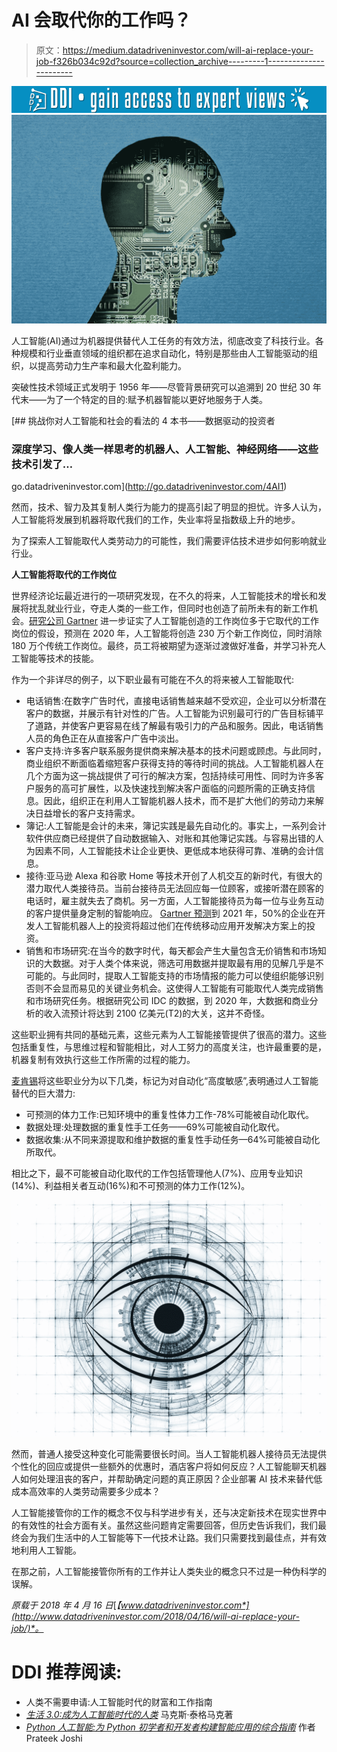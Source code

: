 # AI 会取代你的工作吗？

> 原文：<https://medium.datadriveninvestor.com/will-ai-replace-your-job-f326b034c92d?source=collection_archive---------1----------------------->

[![](img/9b649c7c2abeced232413e147123ef36.png)](http://www.track.datadriveninvestor.com/1B9E)![](img/331bfc80ae2b7426a0563356aae29138.png)

人工智能(AI)通过为机器提供替代人工任务的有效方法，彻底改变了科技行业。各种规模和行业垂直领域的组织都在追求自动化，特别是那些由人工智能驱动的组织，以提高劳动力生产率和最大化盈利能力。

突破性技术领域正式发明于 1956 年——尽管背景研究可以追溯到 20 世纪 30 年代末——为了一个特定的目的:赋予机器智能以更好地服务于人类。

[](http://go.datadriveninvestor.com/4AI1) [## 挑战你对人工智能和社会的看法的 4 本书——数据驱动的投资者

### 深度学习、像人类一样思考的机器人、人工智能、神经网络——这些技术引发了…

go.datadriveninvestor.com](http://go.datadriveninvestor.com/4AI1) 

然而，技术、智力及其复制人类行为能力的提高引起了明显的担忧。许多人认为，人工智能将发展到机器将取代我们的工作，失业率将呈指数级上升的地步。

为了探索人工智能取代人类劳动力的可能性，我们需要评估技术进步如何影响就业行业。

**人工智能将取代的工作岗位**

世界经济论坛最近进行的一项研究发现，在不久的将来，人工智能技术的增长和发展将扰乱就业行业，夺走人类的一些工作，但同时也创造了前所未有的新工作机会。[研究公司 Gartner](https://www.gartner.com/smarterwithgartner/gartner-top-strategic-predictions-for-2018-and-beyond/) 进一步证实了人工智能创造的工作岗位多于它取代的工作岗位的假设，预测在 2020 年，人工智能将创造 230 万个新工作岗位，同时消除 180 万个传统工作岗位。最终，员工将被期望为逐渐过渡做好准备，并学习补充人工智能等技术的技能。

作为一个非详尽的例子，以下职业最有可能在不久的将来被人工智能取代:

*   电话销售:在数字广告时代，直接电话销售越来越不受欢迎，企业可以分析潜在客户的数据，并展示有针对性的广告。人工智能为识别最可行的广告目标铺平了道路，并使客户更容易在线了解最有吸引力的产品和服务。因此，电话销售人员的角色正在从直接客户广告中淡出。
*   客户支持:许多客户联系服务提供商来解决基本的技术问题或顾虑。与此同时，商业组织不断面临着缩短客户获得支持的等待时间的挑战。人工智能机器人在几个方面为这一挑战提供了可行的解决方案，包括持续可用性、同时为许多客户服务的高可扩展性，以及快速找到解决客户面临的问题所需的正确支持信息。因此，组织正在利用人工智能机器人技术，而不是扩大他们的劳动力来解决日益增长的客户支持需求。
*   簿记:人工智能是会计的未来，簿记实践是最先自动化的。事实上，一系列会计软件供应商已经提供了自动数据输入、对账和其他簿记实践。与容易出错的人为因素不同，人工智能技术让企业更快、更低成本地获得可靠、准确的会计信息。
*   接待:亚马逊 Alexa 和谷歌 Home 等技术开创了人机交互的新时代，有很大的潜力取代人类接待员。当前台接待员无法回应每一位顾客，或接听潜在顾客的电话时，雇主就失去了商机。另一方面，人工智能接待员为每一位与业务互动的客户提供量身定制的智能响应。 [Gartner 预测](https://www.gartner.com/smarterwithgartner/gartner-top-strategic-predictions-for-2018-and-beyond/)到 2021 年，50%的企业在开发人工智能机器人上的投资将超过他们在传统移动应用开发解决方案上的投资。
*   销售和市场研究:在当今的数字时代，每天都会产生大量包含无价销售和市场知识的大数据。对于人类个体来说，筛选可用数据并提取最有用的见解几乎是不可能的。与此同时，提取人工智能支持的市场情报的能力可以使组织能够识别否则不会显而易见的关键业务机会。这使得人工智能有可能取代人类完成销售和市场研究任务。根据研究公司 IDC 的数据，到 2020 年，大数据和商业分析的收入流预计将达到 2100 亿美元(T2)的大关，这并不奇怪。

这些职业拥有共同的基础元素，这些元素为人工智能接管提供了很高的潜力。这些包括重复性，与思维过程和智能相比，对人工努力的高度关注，也许最重要的是，机器复制有效执行这些工作所需的过程的能力。

[麦肯锡](https://www.mckinsey.com/business-functions/digital-mckinsey/our-insights/where-machines-could-replace-humans-and-where-they-cant-yet)将这些职业分为以下几类，标记为对自动化“高度敏感”,表明通过人工智能替代的巨大潜力:

*   可预测的体力工作:已知环境中的重复性体力工作-78%可能被自动化取代。
*   数据处理:处理数据的重复性手工任务——69%可能被自动化取代。
*   数据收集:从不同来源提取和维护数据的重复性手动任务—64%可能被自动化所取代。

相比之下，最不可能被自动化取代的工作包括管理他人(7%)、应用专业知识(14%)、利益相关者互动(16%)和不可预测的体力工作(12%)。

![](img/8f17251784b2657a92e76965c9210831.png)

然而，普通人接受这种变化可能需要很长时间。当人工智能机器人接待员无法提供个性化的回应或提供一些额外的优惠时，酒店客户将如何反应？人工智能聊天机器人如何处理沮丧的客户，并帮助确定问题的真正原因？企业部署 AI 技术来替代低成本高效率的人类劳动需要多少成本？

人工智能接管你的工作的概念不仅与科学进步有关，还与决定新技术在现实世界中的有效性的社会方面有关。虽然这些问题肯定需要回答，但历史告诉我们，我们最终会为我们生活中的人工智能等下一代技术让路。我们只需要找到最佳点，并有效地利用人工智能。

在那之前，人工智能接管你所有的工作并让人类失业的概念只不过是一种伪科学的误解。

*原载于 2018 年 4 月 16 日*[*【www.datadriveninvestor.com*](http://www.datadriveninvestor.com/2018/04/16/will-ai-replace-your-job/)*。*

# DDI 推荐阅读:

*   人类不需要申请:人工智能时代的财富和工作指南
*   [*生活 3.0:成为人工智能时代的人类*](http://go.datadriveninvestor.com/daib04/mbmp000104) 马克斯·泰格马克著
*   [*Python 人工智能:为 Python 初学者和开发者构建智能应用的综合指南*](http://go.datadriveninvestor.com/daib09/mbmp000104) 作者 Prateek Joshi
